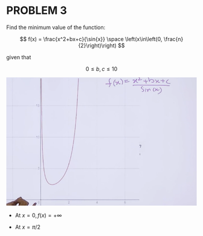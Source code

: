 # **PROBLEM 3**

Find the minimum value of the function: 

$$
f(x) = \frac{x^2+bx+c}{\sin{x}} \space \left(x\in\left(0, \frac{n}{2}\right)\right)
$$

given that

$$
0\leq b, c\leq 10
$$

![alt text](image-2.png)

- At $x = 0, f(x) = +\infty$

- At $x = \pi / 2$